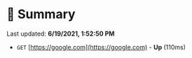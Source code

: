 # 📖 Summary
Last updated: **6/19/2021, 1:52:50 PM**

- `GET` [https://google.com](https://google.com) - **Up** (110ms)
